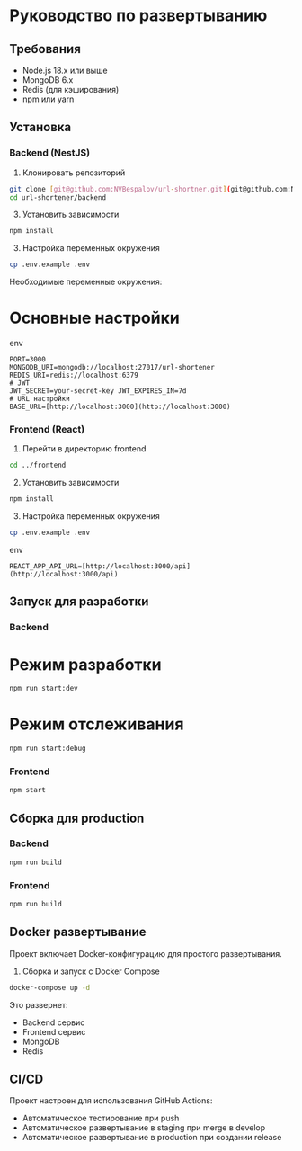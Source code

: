 # Руководство по развертыванию

## Требования
- Node.js 18.x или выше
- MongoDB 6.x
- Redis (для кэширования)
- npm или yarn

## Установка

### Backend (NestJS)
1. Клонировать репозиторий
```bash
git clone [git@github.com:NVBespalov/url-shortner.git](git@github.com:NVBespalov/url-shortner.git)
cd url-shortener/backend
````

3. Установить зависимости
```bash
npm install
````

3. Настройка переменных окружения
```bash
cp .env.example .env
````

Необходимые переменные окружения:

# Основные настройки
env
```
PORT=3000
MONGODB_URI=mongodb://localhost:27017/url-shortener
REDIS_URI=redis://localhost:6379
# JWT
JWT_SECRET=your-secret-key JWT_EXPIRES_IN=7d
# URL настройки
BASE_URL=[http://localhost:3000](http://localhost:3000)
```
### Frontend (React)
1. Перейти в директорию frontend
```bash
cd ../frontend
````
2. Установить зависимости
```bash
npm install
````
3. Настройка переменных окружения
```bash
cp .env.example .env
```
env
```
REACT_APP_API_URL=[http://localhost:3000/api](http://localhost:3000/api)
```
## Запуск для разработки

### Backend

# Режим разработки
```bash
npm run start:dev
````
# Режим отслеживания
```bash
npm run start:debug
```
### Frontend
```bash
npm start
````
## Сборка для production

### Backend

```bash
npm run build
````

### Frontend

```bash
npm run build
````

## Docker развертывание
Проект включает Docker-конфигурацию для простого развертывания.

1. Сборка и запуск с Docker Compose
```bash
docker-compose up -d
```

Это развернет:
- Backend сервис
- Frontend сервис
- MongoDB
- Redis

## CI/CD
Проект настроен для использования GitHub Actions:
- Автоматическое тестирование при push
- Автоматическое развертывание в staging при merge в develop
- Автоматическое развертывание в production при создании release
